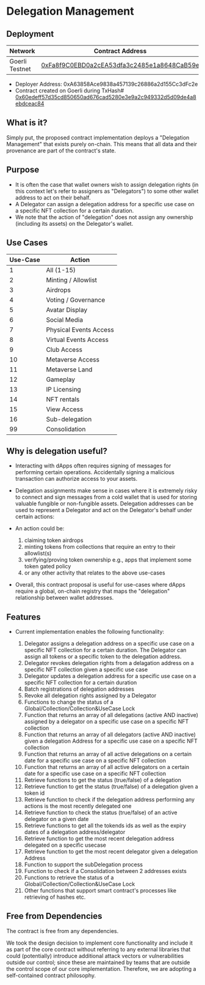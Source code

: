 # Delegation Management

## Deployment

Network  | Contract Address
------------- | -------------
Goerli Testnet  | [0xFa8f9C0EBD0a2cEA53dfa3c2485e1a8648CaB59e](https://goerli.etherscan.io/address/0xfa8f9c0ebd0a2cea53dfa3c2485e1a8648cab59e)

- Deployer Address: 0xA63858Ace9838a457139c26886a2d155Cc3dFc2e
- Contract created on Goerli during TxHash# [0x60edeff57d35cd850650ad676cad5280e3e9a2c949332d5d09de4a8ebdceac84](https://goerli.etherscan.io/tx/0x60edeff57d35cd850650ad676cad5280e3e9a2c949332d5d09de4a8ebdceac84)

## What is it?

Simply put, the proposed contract implementation deploys a "Delegation Management" that exists purely on-chain. This means that all data and their provenance are part of the contract's state.

## Purpose

- It is often the case that wallet owners wish to assign delegation rights (in this context let's refer to assigners as "Delegators") to some other wallet address to act on their behalf.
- A Delegator can assign a delegation address for a specific use case on a specific NFT collection for a certain duration.
- We note that the action of "delegation" does not assign any ownership (including its assets) on the Delegator's wallet.

## Use Cases

Use-Case  | Action
------------- | -------------
1  | All (1-15)
2  | Minting / Allowlist
3 | Airdrops
4 | Voting / Governance
5 | Avatar Display
6 | Social Media
7 | Physical Events Access
8 | Virtual Events Access
9 | Club Access
10 | Metaverse Access
11 | Metaverse Land
12 | Gameplay
13 | IP Licensing
14 | NFT rentals
15 | View Access
16 | Sub-delegation
99 | Consolidation

## Why is delegation useful?

- Interacting with dApps often requires signing of messages for performing certain operations. Accidentally signing a malicious transaction can authorize access to your assets.
- Delegation assignments make sense in cases where it is extremely risky to connect and sign messages from a cold wallet that is used for storing valuable fungible or non-fungible assets. Delegation addresses can be used to represent a Delegator and act on the Delegator's behalf under certain actions:

- An action could be:
  1. claiming token airdrops
  2. minting tokens from collections that require an entry to their allowlist(s)
  3. verifying/proving token ownership e.g., apps that implement some token gated policy
  4. or any other activity that relates to the above use-cases
- Overall, this contract proposal is useful for use-cases where dApps require a global, on-chain registry that maps the "delegation" relationship between wallet addresses.

## Features

- Current implementation enables the following functionality:

  1. Delegator assigns a delegation address on a specific use case on a specific NFT collection for a certain duration. The Delegator can assign all tokens or a specific   token to the delegation address.
  2. Delegator revokes delegation rights from a delagation address on a specific NFT collection given a specific use case
  3. Delegator updates a delegation address for a specific use case on a specific NFT collection for a certain duration
  4. Batch registrations of delegation addresses
  5. Revoke all delegation rights assigned by a Delegator
  6. Functions to change the status of a Global/Collection/Collection&UseCase Lock
  7. Function that returns an array of all delegations (active AND inactive) assigned by a delegator on a specific use case on a specific NFT collection
  8. Function that returns an array of all delegators (active AND inactive) given a delegation Address for a specific use case on a specific NFT collection
  9. Function that returns an array of all active delegations on a certain date for a specific use case on a specific NFT collection
  10. Function that returns an array of all active delegators on a certain date for a specific use case on a specific NFT collection
  11. Retrieve functions to get the status (true/false) of a delegation
  12. Retrieve function to get the status (true/false) of a delegation given a token id
  13. Retrieve function to check if the delegation address performing any actions is the most recently delegated one
  14. Retrieve function to check the status (true/false) of an active delegator on a given date
  15. Retrieve functions to get all the tokends ids as well as the expiry dates of a delegation address/delegator
  16. Retrieve function to get the most recent delegation address delegated on a specific usecase
  17. Retrieve function to get the most recent delegator given a delegation Address
  18. Function to support the subDelegation process
  19. Function to check if a Consolidation between 2 addresses exists
  20. Functions to retrieve the status of a Global/Collection/Collection&UseCase Lock
  21. Other functions that support smart contract's processes like retrieving of hashes etc.

## Free from Dependencies

The contract is free from any dependencies.

We took the design decision to implement core functionality and include it as part of the core contract without referring to any external libraries that could (potentially) introduce additional attack vectors or vulnerabilities outside our control; since these are maintained by teams that are outside the control scope of our core implementation. Therefore, we are adopting a self-contained contract philosophy.
